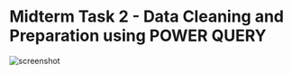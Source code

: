 
# Midterm Task 2 - Data Cleaning and Preparation using POWER QUERY 

![screenshot](Images/QueryDependenciesorig.png)




